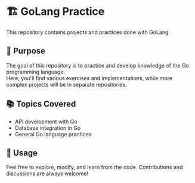 # 🏗️ GoLang Practice

This repository contains projects and practices done with GoLang.

## 🎯 Purpose

The goal of this repository is to practice and develop knowledge of the Go programming language.  
Here, you'll find various exercises and implementations, while more complex projects will be in separate repositories.

## 📚 Topics Covered

- API development with Go  
- Database integration in Go  
- General Go language practices  

## 🚀 Usage

Feel free to explore, modify, and learn from the code. Contributions and discussions are always welcome!  
